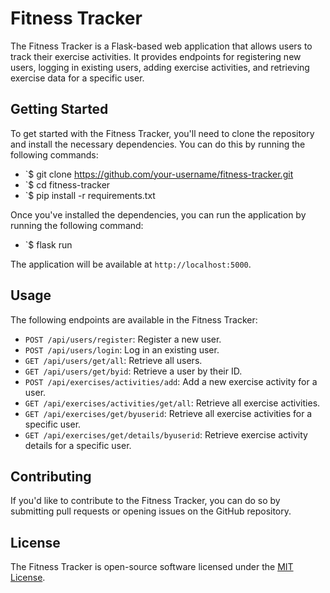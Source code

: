 # Fitness Tracker

The Fitness Tracker is a Flask-based web application that allows users to track their exercise activities. It provides endpoints for registering new users, logging in existing users, adding exercise activities, and retrieving exercise data for a specific user.

## Getting Started

To get started with the Fitness Tracker, you'll need to clone the repository and install the necessary dependencies. You can do this by running the following commands:
 - `$ git clone https://github.com/your-username/fitness-tracker.git
 - `$ cd fitness-tracker
 - `$ pip install -r requirements.txt


Once you've installed the dependencies, you can run the application by running the following command:
 - `$ flask run


The application will be available at `http://localhost:5000`.

## Usage

The following endpoints are available in the Fitness Tracker:

- `POST /api/users/register`: Register a new user.
- `POST /api/users/login`: Log in an existing user.
- `GET /api/users/get/all`: Retrieve all users.
- `GET /api/users/get/byid`: Retrieve a user by their ID.
- `POST /api/exercises/activities/add`: Add a new exercise activity for a user.
- `GET /api/exercises/activities/get/all`: Retrieve all exercise activities.
- `GET /api/exercises/get/byuserid`: Retrieve all exercise activities for a specific user.
- `GET /api/exercises/get/details/byuserid`: Retrieve exercise activity details for a specific user.

## Contributing

If you'd like to contribute to the Fitness Tracker, you can do so by submitting pull requests or opening issues on the GitHub repository. 

## License

The Fitness Tracker is open-source software licensed under the [MIT License](https://opensource.org/licenses/MIT).
